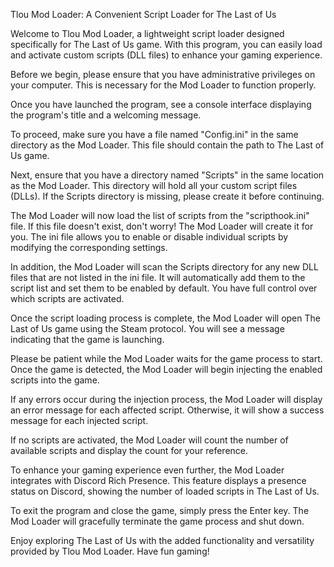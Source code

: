 Tlou Mod Loader: A Convenient Script Loader for The Last of Us

Welcome to Tlou Mod Loader, a lightweight script loader designed specifically for The Last of Us game. With this program, you can easily load and activate custom scripts (DLL files) to enhance your gaming experience.

Before we begin, please ensure that you have administrative privileges on your computer. This is necessary for the Mod Loader to function properly.

Once you have launched the program, see a console interface displaying the program's title and a welcoming message.

To proceed, make sure you have a file named "Config.ini" in the same directory as the Mod Loader. This file should contain the path to The Last of Us game.

Next, ensure that you have a directory named "Scripts" in the same location as the Mod Loader. This directory will hold all your custom script files (DLLs). If the Scripts directory is missing, please create it before continuing.

The Mod Loader will now load the list of scripts from the "scripthook.ini" file. If this file doesn't exist, don't worry! The Mod Loader will create it for you. The ini file allows you to enable or disable individual scripts by modifying the corresponding settings.

In addition, the Mod Loader will scan the Scripts directory for any new DLL files that are not listed in the ini file. It will automatically add them to the script list and set them to be enabled by default. You have full control over which scripts are activated.

Once the script loading process is complete, the Mod Loader will open The Last of Us game using the Steam protocol. You will see a message indicating that the game is launching.

Please be patient while the Mod Loader waits for the game process to start. Once the game is detected, the Mod Loader will begin injecting the enabled scripts into the game.

If any errors occur during the injection process, the Mod Loader will display an error message for each affected script. Otherwise, it will show a success message for each injected script.

If no scripts are activated, the Mod Loader will count the number of available scripts and display the count for your reference.

To enhance your gaming experience even further, the Mod Loader integrates with Discord Rich Presence. This feature displays a presence status on Discord, showing the number of loaded scripts in The Last of Us.

To exit the program and close the game, simply press the Enter key. The Mod Loader will gracefully terminate the game process and shut down.

Enjoy exploring The Last of Us with the added functionality and versatility provided by Tlou Mod Loader. Have fun gaming!
